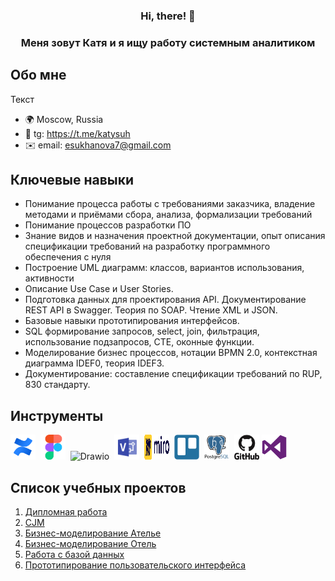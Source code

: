 <h3 align="center">Hi, there! 👋</h3>
<h3 align="center">Меня зовут Катя и я ищу работу системным аналитиком</h3>


## Обо мне
Текст
* 🌍  Moscow, Russia
* :speech_balloon: tg: https://t.me/katysuh
* ✉️  email: [esukhanova7@gmail.com](mailto:esukhanova7@gmail.com)


## Ключевые навыки

* Понимание процесса работы с требованиями заказчика, владение методами и приёмами сбора, анализа, формализации требований
* Понимание процессов разработки ПО
* Знание видов и назначения проектной документации, опыт описания спецификации требований на разработку программного обеспечения с нуля
* Построение UML диаграмм: классов, вариантов использования, активности
* Описание Use Case и User Stories.
* Подготовка данных для проектирования API. Документирование REST API в Swagger. Теория по SOAP. Чтение XML и JSON.
* Базовые навыки прототипирования интерфейсов.
* SQL формирование запросов, select, join, фильтрация, использование подзапросов, CTE, оконные функции.
* Моделирование бизнес процессов, нотации BPMN 2.0, контекстная диаграмма IDEF0, теория IDEF3.
* Документирование: составление спецификации требований по RUP, 830 стандарту.


## Инструменты

<div>
 
  <img src="https://github.com/devicons/devicon/blob/master/icons/confluence/confluence-original.svg" title="Сonfluence" alt="Сonfluence" width="40" height="40"/>&nbsp;
   <img src="https://github.com/devicons/devicon/blob/1119b9f84c0290e0f0b38982099a2bd027a48bf1/icons/figma/figma-original.svg" title="Figma" alt="Figma" width="40" height="40"/>&nbsp;
  <img src="https://github.com/jgraph/drawio-desktop/blob/b0ac2e0c39f89cccdc0080873cd662b08d635c4d/build/icon.svg" title="Drawio" alt="Drawio" width="40" height="40"/>&nbsp;
  <img src="https://github.com/Basil518/Demo_HomeWork/blob/main/icons8-microsoft-visio-96.svg" title="Visio" alt="Visio" width="40" height="40"/>&nbsp;
  <img src="https://github.com/Basil518/Demo_HomeWork/blob/e7114e2ee91796b1c3c004b52d173567f3c6e75a/miro_logo.svg" title="Miro" alt="Miro" width="40" height="40"/>&nbsp;
  <img src="https://github.com/devicons/devicon/blob/master/icons/trello/trello-plain.svg" title="Trello" alt="Trello" width="40" height="40"/>&nbsp;
   <img src="https://github.com/devicons/devicon/blob/1119b9f84c0290e0f0b38982099a2bd027a48bf1/icons/postgresql/postgresql-original-wordmark.svg" title="PostgreSQL" alt="PostgreSQL" width="40" height="40"/>&nbsp;
  <img src="https://github.com/devicons/devicon/blob/1119b9f84c0290e0f0b38982099a2bd027a48bf1/icons/github/github-original-wordmark.svg" title="GitHub" alt="GitHub" width="40" height="40"/>
  <img src="https://github.com/devicons/devicon/blob/master/icons/visualstudio/visualstudio-plain.svg" title="VisualStudio" alt="VisualStudio" width="40" height="40"/>&nbsp;
  
</div>


## Список учебных проектов
1. [Дипломная работа](#дипломная-работа)
2. [CJM](#cjm)
3. [Бизнес-моделирование Ателье](#бизнес-моделирование-ателье)
4. [Бизнес-моделирование Отель](#бизнес-моделирование-отель)
5. [Работа с базой данных](#работа-с-базой-данных)
6. [Прототипирование пользовательского интерфейса](#прототипирование-пользовательского-интерфейса)

